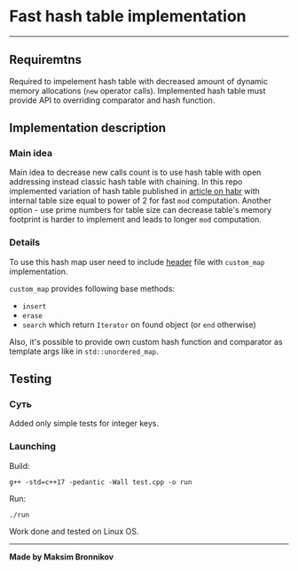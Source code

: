 # Fast hash table implementation

-----

## Requiremtns 

Required to impelement hash table with decreased amount of dynamic memory allocations (`new` operator calls). Implemented hash table must provide API to overriding comparator and hash function.


## Implementation description

### Main idea

Main idea to decrease new calls count is to use hash table with open addressing instead classic hash table with chaining. In this repo implemented variation of hash table published in [article on habr](https://habr.com/ru/company/mailru/blog/323242) with internal table size equal to power of 2 for fast `mod` computation. Another option - use prime numbers for table size can decrease table's memory footprint is harder to implement and leads to longer `mod` computation.

### Details

To use this hash map user need to include [header](HashTable.hpp) file with `custom_map` implementation. 

`custom_map` provides following base methods:
- `insert`
- `erase`
- `search` which return `Iterator` on found object (or `end` otherwise)

Also, it's possible to provide own custom hash function and comparator as template args like in `std::unordered_map`.

## Testing

### Суть

Added only simple tests for integer keys.
 
### Launching

Build:

```
g++ -std=c++17 -pedantic -Wall test.cpp -o run

```

Run:

```
./run

```

Work done and tested on Linux OS.


-----

**Made by Maksim Bronnikov**

